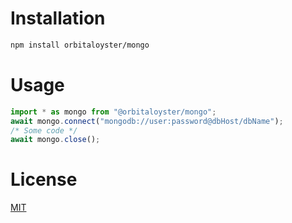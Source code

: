 # Installation
```bash
npm install orbitaloyster/mongo
```

# Usage
```ts
import * as mongo from "@orbitaloyster/mongo";
await mongo.connect("mongodb://user:password@dbHost/dbName");
/* Some code */
await mongo.close();
```

# License
[MIT](LICENSE)
